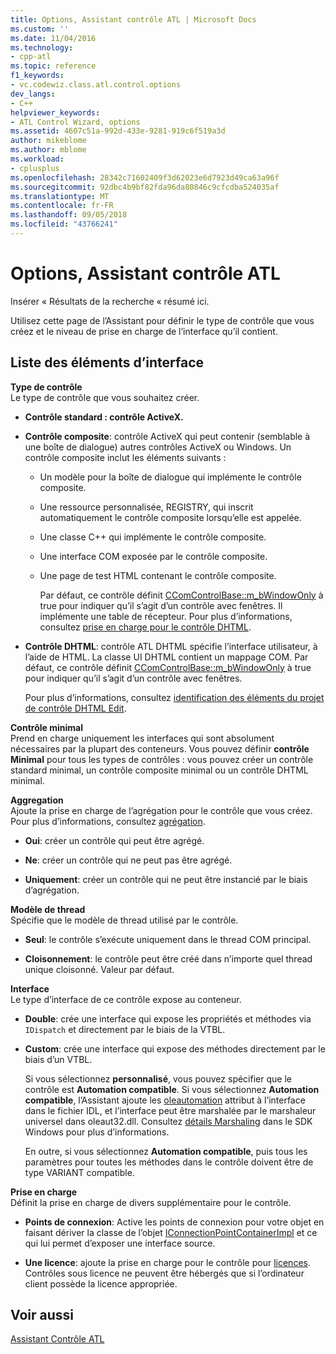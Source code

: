 ```yaml
---
title: Options, Assistant contrôle ATL | Microsoft Docs
ms.custom: ''
ms.date: 11/04/2016
ms.technology:
- cpp-atl
ms.topic: reference
f1_keywords:
- vc.codewiz.class.atl.control.options
dev_langs:
- C++
helpviewer_keywords:
- ATL Control Wizard, options
ms.assetid: 4607c51a-992d-433e-9281-919c6f519a3d
author: mikeblome
ms.author: mblome
ms.workload:
- cplusplus
ms.openlocfilehash: 28342c71602409f3d62023e6d7923d49ca63a96f
ms.sourcegitcommit: 92dbc4b9bf82fda96da80846c9cfcdba524035af
ms.translationtype: MT
ms.contentlocale: fr-FR
ms.lasthandoff: 09/05/2018
ms.locfileid: "43766241"
---
```

# <a name="options-atl-control-wizard"></a>Options, Assistant contrôle ATL

Insérer « Résultats de la recherche « résumé ici.

Utilisez cette page de l’Assistant pour définir le type de contrôle que vous créez et le niveau de prise en charge de l’interface qu’il contient.

## <a name="uielement-list"></a>Liste des éléments d’interface

**Type de contrôle**  
Le type de contrôle que vous souhaitez créer.

- **Contrôle standard : contrôle ActiveX.**

- **Contrôle composite**: contrôle ActiveX qui peut contenir (semblable à une boîte de dialogue) autres contrôles ActiveX ou Windows. Un contrôle composite inclut les éléments suivants :

   - Un modèle pour la boîte de dialogue qui implémente le contrôle composite.

   - Une ressource personnalisée, REGISTRY, qui inscrit automatiquement le contrôle composite lorsqu’elle est appelée.

   - Une classe C++ qui implémente le contrôle composite.

   - Une interface COM exposée par le contrôle composite.

   - Une page de test HTML contenant le contrôle composite.

     Par défaut, ce contrôle définit [CComControlBase::m_bWindowOnly](../../atl/reference/ccomcontrolbase-class.md#m_bwindowonly) à true pour indiquer qu’il s’agit d’un contrôle avec fenêtres. Il implémente une table de récepteur. Pour plus d’informations, consultez [prise en charge pour le contrôle DHTML](../../atl/atl-support-for-dhtml-controls.md).

- **Contrôle DHTML**: contrôle ATL DHTML spécifie l’interface utilisateur, à l’aide de HTML. La classe UI DHTML contient un mappage COM. Par défaut, ce contrôle définit [CComControlBase::m_bWindowOnly](../../atl/reference/ccomcontrolbase-class.md#m_bwindowonly) à true pour indiquer qu’il s’agit d’un contrôle avec fenêtres.

     Pour plus d’informations, consultez [identification des éléments du projet de contrôle DHTML Edit](../../atl/identifying-the-elements-of-the-dhtml-control-project.md).

**Contrôle minimal**  
Prend en charge uniquement les interfaces qui sont absolument nécessaires par la plupart des conteneurs. Vous pouvez définir **contrôle Minimal** pour tous les types de contrôles : vous pouvez créer un contrôle standard minimal, un contrôle composite minimal ou un contrôle DHTML minimal.

**Aggregation**  
Ajoute la prise en charge de l’agrégation pour le contrôle que vous créez. Pour plus d’informations, consultez [agrégation](../../atl/aggregation.md).

- **Oui**: créer un contrôle qui peut être agrégé.

- **Ne**: créer un contrôle qui ne peut pas être agrégé.

- **Uniquement**: créer un contrôle qui ne peut être instancié par le biais d’agrégation.

**Modèle de thread**  
Spécifie que le modèle de thread utilisé par le contrôle.

- **Seul**: le contrôle s’exécute uniquement dans le thread COM principal.

- **Cloisonnement**: le contrôle peut être créé dans n’importe quel thread unique cloisonné. Valeur par défaut.

**Interface**  
Le type d’interface de ce contrôle expose au conteneur.

- **Double**: crée une interface qui expose les propriétés et méthodes via `IDispatch` et directement par le biais de la VTBL.

- **Custom**: crée une interface qui expose des méthodes directement par le biais d’un VTBL.

     Si vous sélectionnez **personnalisé**, vous pouvez spécifier que le contrôle est **Automation compatible**. Si vous sélectionnez **Automation compatible**, l’Assistant ajoute les [oleautomation](../../windows/oleautomation.md) attribut à l’interface dans le fichier IDL, et l’interface peut être marshalée par le marshaleur universel dans oleaut32.dll. Consultez [détails Marshaling](/windows/desktop/com/marshaling-details) dans le SDK Windows pour plus d’informations.

     En outre, si vous sélectionnez **Automation compatible**, puis tous les paramètres pour toutes les méthodes dans le contrôle doivent être de type VARIANT compatible.

**Prise en charge**  
Définit la prise en charge de divers supplémentaire pour le contrôle.

- **Points de connexion**: Active les points de connexion pour votre objet en faisant dériver la classe de l’objet [IConnectionPointContainerImpl](../../atl/reference/iconnectionpointcontainerimpl-class.md) et ce qui lui permet d’exposer une interface source.

- **Une licence**: ajoute la prise en charge pour le contrôle pour [licences](/windows/desktop/com/licensing). Contrôles sous licence ne peuvent être hébergés que si l’ordinateur client possède la licence appropriée.

## <a name="see-also"></a>Voir aussi

[Assistant Contrôle ATL](../../atl/reference/atl-control-wizard.md)

